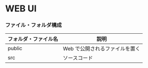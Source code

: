 # WEB UI

### ファイル・フォルダ構成

| フォルダ・ファイル名 | 説明                           |
| -------------------- | ------------------------------ |
| public               | Web で公開されるファイルを置く |
| src                  | ソースコード                   |
